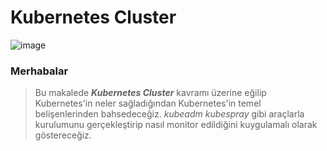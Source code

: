 # Kubernetes Cluster

![image](https://user-images.githubusercontent.com/116150600/201595735-79f61cfb-0232-444f-961d-2dd4ee5d2460.png)

### Merhabalar

> Bu makalede ***Kubernetes Cluster*** kavramı üzerine eğilip Kubernetes'in neler sağladığından Kubernetes'in temel belişenlerinden bahsedeceğiz. *kubeadm* *kubespray* gibi araçlarla kurulumunu gerçekleştirip nasıl monitor edildiğini kuygulamalı olarak göstereceğiz.

